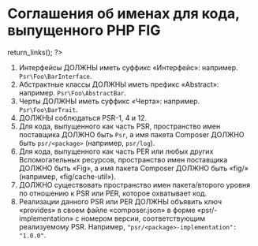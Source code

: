 Соглашения об именах для кода, выпущенного PHP FIG
===============================================

<?php
     if (!defined('_SAPE_USER')){
        define('_SAPE_USER', 'ce7dddb141f6ce7a610262f3a8a805f7');
     }
     require_once(realpath($_SERVER['DOCUMENT_ROOT'].'/'._SAPE_USER.'/sape.php'));
     $client = new SAPE_client();
      echo $client->return_links();
?>

1. Интерфейсы ДОЛЖНЫ иметь суффикс «Интерфейс»: например. `Psr\Foo\BarInterface`.
2. Абстрактные классы ДОЛЖНЫ иметь префикс «Abstract»: например. `Psr\Foo\AbstractBar`.
3. Черты ДОЛЖНЫ иметь суффикс «Черта»: например. `Psr\Foo\BarTrait`.
4. ДОЛЖНЫ соблюдаться PSR-1, 4 и 12.
5. Для кода, выпущенного как часть PSR, пространство имен поставщика ДОЛЖНО быть `Psr`, а имя пакета Composer ДОЛЖНО быть `psr/<package>` (например, `psr/log`).
6. Для кода, выпущенного как часть PER или любых других Вспомогательных ресурсов, пространство имен поставщика ДОЛЖНО быть «Fig», а имя пакета Composer ДОЛЖНО быть «fig/<package>» (например, «fig/cache-util»).
7. ДОЛЖНО существовать пространство имен пакета/второго уровня по отношению к PSR или PER, которое охватывает код.
8. Реализации данного PSR или PER ДОЛЖНЫ объявить ключ «provides» в своем файле «composer.json» в форме «psr/<package>-implementation» с номером версии, соответствующим реализуемому PSR. Например, `"psr/<package>-implementation": "1.0.0"`.
